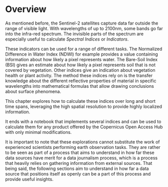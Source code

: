 # Overview

As mentioned before, the Sentinel-2 satellites capture data far outside the range of visible light. With wavelengths of up to 2100nm, some bands go far into the infra-red spectrum.
The invisible parts of the spectrum are especially useful to calculate _Spectral Indices_ or _Indicators_.

These indicators can be used for a range of different tasks. The Normalized Difference in Water Index (NDWI) for example provides a value containing information about how likely a pixel represents water. The Bare-Soil Index (BSI) gives an estimate about how likely a pixel represents soil that is not covered by vegetation. Other indices give an indication about vegetation health or plant activity. The method these indices rely on is the transfer knowledge about the different reflective properties of material in specific wavelengths into mathematical formulas that allow drawing conclusions about surface phenomena.

This chapter explores how to calculate these indices over long and short time spans, leveraging the high spatial resolution to provide highly localized information.

It ends with a notebook that implements several indices and can be used to calculate them for any product offered by the Copernicus Open Access Hub with only minimal modifications.

It is important to note that these explorations cannot substitute the work of experienced scientists performing earth observation tasks.
They are rather to be seen as part of a process that aims to understand in how far these data sources have merit for a data journalism process, which is a process that heavily relies on gathering information from external sources.
That being said, the following sections aim to understand in how far a data source that positions itself as openly can be a part of this process and provide useful insights.
